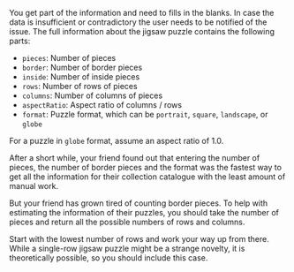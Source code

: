 You get part of the information and need to fills in the blanks.
In case the data is insufficient or contradictory the user needs to be notified of the issue.
The full information about the jigsaw puzzle contains the following parts:

- `pieces`: Number of pieces
- `border`: Number of border pieces
- `inside`: Number of inside pieces
- `rows`: Number of rows of pieces
- `columns`: Number of columns of pieces
- `aspectRatio`: Aspect ratio of columns / rows
- `format`: Puzzle format, which can be `portrait`, `square`, `landscape`, or `globe`

For a puzzle in `globe` format, assume an aspect ratio of 1.0.

After a short while, your friend found out that entering the number of pieces, the number of border pieces and the format was the fastest way to get all the information for their collection catalogue with the least amount of manual work.

But your friend has grown tired of counting border pieces.
To help with estimating the information of their puzzles, you should take the number of pieces and return all the possible numbers of rows and columns.

Start with the lowest number of rows and work your way up from there.
While a single-row jigsaw puzzle might be a strange novelty, it is theoretically possible, so you should include this case.

